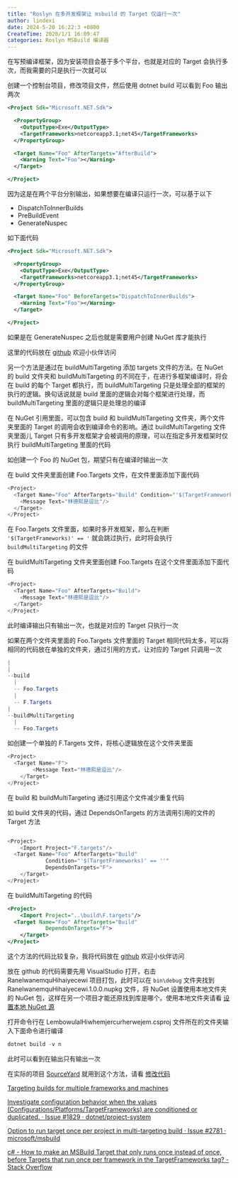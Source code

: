 ```yaml
---
title: "Roslyn 在多开发框架让 msbuild 的 Target 仅运行一次"
author: lindexi
date: 2024-5-20 16:22:3 +0800
CreateTime: 2020/1/1 16:09:47
categories: Roslyn MSBuild 编译器
---
```


在写预编译框架，因为安装项目会基于多个平台，也就是对应的 Target 会执行多次，而我需要的只是执行一次就可以

<!--more-->


<!-- CreateTime:2020/1/1 16:09:47 -->

<!-- csdn -->
<!-- 标签：Roslyn,MSBuild,编译器 -->

创建一个控制台项目，修改项目文件，然后使用 dotnet build 可以看到 Foo 输出两次

```xml
<Project Sdk="Microsoft.NET.Sdk">

  <PropertyGroup>
    <OutputType>Exe</OutputType>
    <TargetFrameworks>netcoreapp3.1;net45</TargetFrameworks>
  </PropertyGroup>

  <Target Name="Foo" AfterTargets="AfterBuild">
  	<Warning Text="Foo"></Warning>
  </Target>

</Project>

```

因为这是在两个平台分别输出，如果想要在编译只运行一次，可以基于以下

- DispatchToInnerBuilds
- PreBuildEvent
- GenerateNuspec

如下面代码

```xml
<Project Sdk="Microsoft.NET.Sdk">

  <PropertyGroup>
    <OutputType>Exe</OutputType>
    <TargetFrameworks>netcoreapp3.1;net45</TargetFrameworks>
  </PropertyGroup>

  <Target Name="Foo" BeforeTargets="DispatchToInnerBuilds">
  	<Warning Text="Foo"></Warning>
  </Target>

</Project>

```

如果是在 GenerateNuspec 之后也就是需要用户创建 NuGet 库才能执行

这里的代码放在 [github](https://github.com/lindexi/lindexi_gd/tree/7cd82e0726d1f0ca65011a1ad9ddd2f239fe43a3/WhibafagiLelfaihohe) 欢迎小伙伴访问

另一个方法是通过在 buildMultiTargeting 添加 targets 文件的方法。在 NuGet 的 build 文件夹和 buildMultiTargeting 的不同在于，在进行多框架编译时，将会在 build 的每个 Target 都执行，而 buildMultiTargeting 只是处理全部的框架的执行的逻辑。换句话说就是 build 里面的逻辑会对每个框架进行处理，而 buildMultiTargeting 里面的逻辑只是处理总的编译

在 NuGet 引用里面，可以包含 build 和 buildMultiTargeting 文件夹，两个文件夹里面的 Target 的调用会收到编译命令的影响。通过 buildMultiTargeting 文件夹里面儿 Target 只有多开发框架才会被调用的原理，可以在指定多开发框架时仅执行 buildMultiTargeting 里面的代码

如创建一个 Foo 的 NuGet 包，期望只有在编译时输出一次

在 build 文件夹里面创建 Foo.Targets 文件，在文件里面添加下面代码

```csharp
<Project>
  <Target Name="Foo" AfterTargets="Build" Condition="'$(TargetFrameworks)' == ''">
    <Message Text="林德熙是逗比"/>
  </Target>
</Project>
```

在 Foo.Targets 文件里面，如果时多开发框架，那么在判断 `'$(TargetFrameworks)' == '` 就会跳过执行，此时将会执行 `buildMultiTargeting` 的文件

在 buildMultiTargeting 文件夹里面创建 Foo.Targets 在这个文件里面添加下面代码

```csharp
<Project>
  <Target Name="Foo" AfterTargets="Build">
    <Message Text="林德熙是逗比"/>
  </Target>
</Project>
```

此时编译输出只有输出一次，也就是对应的 Target 只执行一次

如果在两个文件夹里面的 Foo.Targets 文件里面的 Target 相同代码太多，可以将相同的代码放在单独的文件夹，通过引用的方式，让对应的 Target 只调用一次

```csharp
|
|
--build
  |
  -- Foo.Targets
  |
  -- F.Targets
|
--buildMultiTargeting
  |
  -- Foo.Targets
```

如创建一个单独的 F.Targets 文件，将核心逻辑放在这个文件夹里面

```csharp
<Project>
  <Target Name="F">
        <Message Text="林德熙是逗比"/>
    </Target>
</Project>
```

在 build 和 buildMultiTargeting 通过引用这个文件减少重复代码

如 build 文件夹的代码，通过 DependsOnTargets 的方法调用引用的文件的 Target 方法

```csharp

<Project>
    <Import Project="F.targets"/>
  <Target Name="Foo" AfterTargets="Build"
            Condition="'$(TargetFrameworks)' == ''"
            DependsOnTargets="F">
    </Target>
</Project>
```

在 buildMultiTargeting 的代码

```xml
<Project>
    <Import Project="..\build\F.targets"/>
  <Target Name="Foo" AfterTargets="Build"
            DependsOnTargets="F">
    </Target>
</Project>
```

这个方法的代码比较复杂，我将代码放在 [github](https://github.com/lindexi/lindexi_gd/tree/66ff7789cbbf7afe23b240708404a784a43b2eb6/WhibafagiLelfaihohe) 欢迎小伙伴访问

放在 github 的代码需要先用 VisualStudio 打开，右击 RanelwanemquHihaiyecewi 项目打包，此时可以在 `bin\debug` 文件夹找到 RanelwanemquHihaiyecewi.1.0.0.nupkg 文件，将 NuGet 设置使用本地文件夹的 NuGet 包，这样在另一个项目才能还原找到库是哪个。使用本地文件夹请看 [设置本地 NuGet 源](https://docs.microsoft.com/zh-cn/nuget/hosting-packages/local-feeds)

打开命令行在 LembowulalHiwhemjercurherwejem.csproj 文件所在的文件夹输入下面命令进行编译

```csharp
dotnet build -v n
```

此时可以看到在输出只有输出一次

在实际的项目 [SourceYard](https://github.com/dotnet-campus/SourceYard) 就用到这个方法，请看 [修改代码](https://github.com/dotnet-campus/SourceYard/pull/61)

[Targeting builds for multiple frameworks and machines](https://dev.to/davidwengier/targeting-builds-for-multiple-frameworks-and-machines-5h22 )

[Investigate configuration behavior when the values (Configurations/Platforms/TargetFrameworks) are conditioned or duplicated. · Issue #1829 · dotnet/project-system](https://github.com/dotnet/project-system/issues/1829 )

[Option to run target once per project in multi-targeting build · Issue #2781 · microsoft/msbuild](https://github.com/Microsoft/msbuild/issues/2781 )

[c# - How to make an MSBuild Target that only runs once instead of once, before Targets that run once per framework in the TargetFrameworks tag? - Stack Overflow](https://stackoverflow.com/questions/46675782/how-to-make-an-msbuild-target-that-only-runs-once-instead-of-once-before-target )

